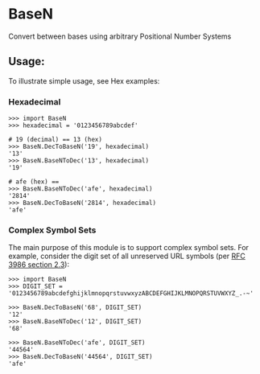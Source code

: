 # BaseN
Convert between bases using arbitrary Positional Number Systems

## Usage:
To illustrate simple usage, see Hex examples:

### Hexadecimal
```
>>> import BaseN
>>> hexadecimal = '0123456789abcdef'

# 19 (decimal) == 13 (hex)
>>> BaseN.DecToBaseN('19', hexadecimal)
'13'
>>> BaseN.BaseNToDec('13', hexadecimal)
'19'

# afe (hex) == 
>>> BaseN.BaseNToDec('afe', hexadecimal)
'2814'
>>> BaseN.DecToBaseN('2814', hexadecimal)
'afe'

```

### Complex Symbol Sets
The main purpose of this module is to support complex symbol sets. For example, consider the digit set of all unreserved URL symbols (per [RFC 3986 section 2.3](https://tools.ietf.org/html/rfc3986#section-2.3)):

```
>>> import BaseN
>>> DIGIT_SET = '0123456789abcdefghijklmnopqrstuvwxyzABCDEFGHIJKLMNOPQRSTUVWXYZ_.-~'

>>> BaseN.DecToBaseN('68', DIGIT_SET)
'12'
>>> BaseN.BaseNToDec('12', DIGIT_SET)
'68'

>>> BaseN.BaseNToDec('afe', DIGIT_SET)
'44564'
>>> BaseN.DecToBaseN('44564', DIGIT_SET)
'afe'

```

